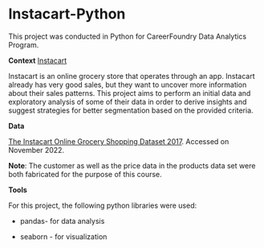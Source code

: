 # Instacart-Python
This project was conducted in Python for CareerFoundry Data Analytics Program.

**Context**
[Instacart](https://www.google.com/url?sa=i&url=https%3A%2F%2Fwww.bevnet.com%2Fnews%2F2022%2Fpepsi-instacart-team-up-with-pop-ups%2F&psig=AOvVaw3V6GuF_gXqGskQeoBrE9b4&ust=1670528613927000&source=images&cd=vfe&ved=0CA8QjRxqFwoTCLDi05ai6PsCFQAAAAAdAAAAABAF)

Instacart is an online grocery store that operates through an app. Instacart already has very good sales, but they want to uncover more information about their sales patterns. This project aims to perform an initial data and exploratory analysis of some of their data in order to derive insights and suggest strategies for better segmentation based on the provided criteria.

**Data**

[The Instacart Online Grocery Shopping Dataset 2017](https://www.instacart.com/datasets/grocery-shopping-2017). Accessed on November 2022.

**Note**: The customer as well as the price data in the products data set were both fabricated for the purpose of this course.

**Tools**

For this project, the following python libraries were used:

* pandas- for data analysis

* seaborn - for visualization
